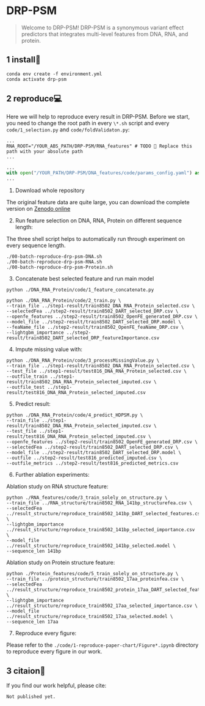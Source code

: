 # DRP-PSM


> Welcome to DRP-PSM! DRP-PSM is a synonymous variant effect predictors that integrates multi-level features from DNA, RNA, and protein.


## 1 install🔧

```shell
conda env create -f environment.yml
conda activate drp-psm
```


## 2 reproduce💻

Here we will help to reproduce every result in DRP-PSM.
Before we start, you need to change the root path in every `\*.sh` script and every `code/1_selection.py` and `code/foldValidaton.py`:

```shell
...
RNA_ROOT="/YOUR_ABS_PATH/DRP-PSM/RNA_features" # TODO 🚨 Replace this path with your absolute path
...
```


```python
...
with open("/YOUR_PATH/DRP-PSM/DNA_features/code/params_config.yaml") as f: # TODO 🚨 Replace this path as your absolute path
...
```

1. Download whole repository

The original feature data are quite large, you can download the complete version on [Zenodo online](10.5281/zenodo.15606767) 



2. Run feature selection on DNA, RNA, Protein on different sequence length:

The three shell script helps to automatically run through experiment on every sequence length.

```shell
./00-batch-reproduce-drp-psm-DNA.sh
./00-batch-reproduce-drp-psm-RNA.sh
./00-batch-reproduce-drp-psm-Protein.sh
```

3. Concatenate best selected feature and run main model

```shell
python ./DNA_RNA_Protein/code/1_feature_concatenate.py

python ./DNA_RNA_Protein/code/2_train.py \
--train_file ../step1-result/train8502_DNA_RNA_Protein_selected.csv \
--selectedFea ../step2-result/train8502_DART_selected_DRP.csv \
--openfe_features ../step2-result/train8502_OpenFE_generated_DRP.csv \
--model_file ../step2-result/train8502_DART_selected_DRP.model \
--feaName_file ../step2-result/train8502_OpenFE_feaName_DRP.csv \
--lightgbm_importance ../step2-result/train8502_DART_selected_DRP_featureImportance.csv
```

4. Impute missing value with:

```shell
python ./DNA_RNA_Protein/code/3_processMissingValue.py \
--train_file ../step1-result/train8502_DNA_RNA_Protein_selected.csv \
--test_file ../step1-result/test816_DNA_RNA_Protein_selected.csv \
--outfile_train ../step1-result/train8502_DNA_RNA_Protein_selected_imputed.csv \
--outfile_test ../step1-result/test816_DNA_RNA_Protein_selected_imputed.csv
```

5. Predict result:

```shell
python ./DNA_RNA_Protein/code/4_predict_HDPSM.py \
--train_file ../step1-result/train8502_DNA_RNA_Protein_selected_imputed.csv \
--test_file ../step1-result/test816_DNA_RNA_Protein_selected_imputed.csv \
--openfe_features ../step2-result/train8502_OpenFE_generated_DRP.csv \
--selectedFea ../step2-result/train8502_DART_selected_DRP.csv \
--model_file ../step2-result/train8502_DART_selected_DRP.model \
--outfile ../step2-result/test816_predicted_imputed.csv \
--outfile_metrics ../step2-result/test816_predicted_metrics.csv
```

6. Further ablation experiments:

Ablation study on RNA structure feature:

```shell
python ./RNA_features/code/3_train_solely_on_structure.py \
--train_file ../RNA_structure/train8502_RNA_141bp_structurefea.csv \
--selectedFea ../result_structure/reproduce_train8502_141bp_DART_selected_features.csv \
--lightgbm_importance ../result_structure/reproduce_train8502_141bp_selected_importance.csv \
--model_file ../result_structure/reproduce_train8502_141bp_selected.model \
--sequence_len 141bp
```

Ablation study on Protein structure feature:

```shell
python ./Protein_features/code/5_train_solely_on_structure.py \
--train_file ../protein_structure/train8502_17aa_proteinfea.csv \
--selectedFea ../result_structure/reproduce_train8502_protein_17aa_DART_selected_features.csv \
--lightgbm_importance ../result_structure/reproduce_train8502_17aa_selected_importance.csv \
--model_file ../result_structure/reproduce_train8502_17aa_selected.model \
--sequence_len 17aa

```

7. Reproduce every figure:

Please refer to the `./code/1-reproduce-paper-chart/Figure*.ipynb` directory to reproduce every figure in our work.


## 3 citaion📃

If you find our work helpful, please cite:

```
Not published yet.
```
